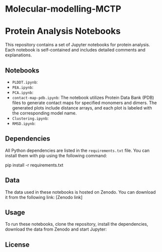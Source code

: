 # Molecular-modelling-MCTP

# Protein Analysis Notebooks

This repository contains a set of Jupyter notebooks for protein analysis. Each notebook is self-contained and includes detailed comments and explanations.

## Notebooks

- `PLDDT.ipynb`: 
- `PEA.ipynb`: 
- `PCA.ipynb`: 
- `contact-map-pdb.ipynb`: The notebook utilizes Protein Data Bank (PDB) files to generate contact maps for specified monomers and dimers. The generated plots include distance arrays, and each plot is labeled with the corresponding model name.
- `Clustering.ipynb`:
-  `RMSD.ipynb`:
  
## Dependencies

All Python dependencies are listed in the `requirements.txt` file. You can install them with pip using the following command:

pip install -r requirements.txt


## Data

The data used in these notebooks is hosted on Zenodo. You can download it from the following link: [Zenodo link]

## Usage

To run these notebooks, clone the repository, install the dependencies, download the data from Zenodo and start Jupyter:

## License
